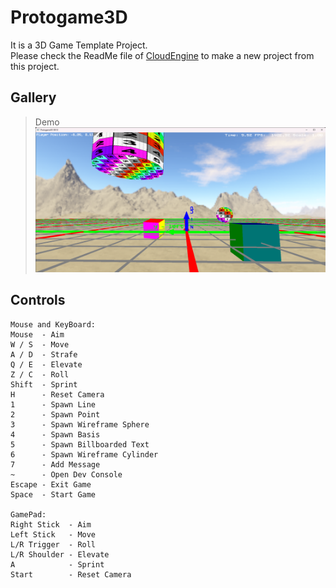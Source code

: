 # Protogame3D
It is a 3D Game Template Project.   
Please check the ReadMe file of [CloudEngine](https://github.com/cloud-sail/CloudEngine) to make a new project from this project.

## Gallery
> Demo  
> ![](Docs/Protogame3D.png)


## Controls
```
Mouse and KeyBoard:
Mouse  - Aim
W / S  - Move
A / D  - Strafe
Q / E  - Elevate
Z / C  - Roll
Shift  - Sprint
H      - Reset Camera
1      - Spawn Line
2      - Spawn Point
3      - Spawn Wireframe Sphere
4      - Spawn Basis
5      - Spawn Billboarded Text
6      - Spawn Wireframe Cylinder
7      - Add Message
~      - Open Dev Console
Escape - Exit Game
Space  - Start Game

GamePad:
Right Stick  - Aim
Left Stick   - Move
L/R Trigger  - Roll
L/R Shoulder - Elevate
A            - Sprint
Start        - Reset Camera
```
